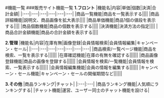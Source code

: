 #機能一覧
###販売サイト機能一覧
**1.フロント**
|機能名|内容|単価|個数|決済|合計金額|
|:---|:---|:---|:---|:---|:---|
|商品一覧機能|商品を一覧表示する||||
|商品詳細機能|説明文、商品画像を拡大表示||||
|商品単価機能|商品1個の値段を表示する||||
|商品個数機能|商品の個数を表示する||||
|決済機能|決済方法の指定||||
|商品合計金額機能|商品の合計金額を表示する||||<br>

**2.管理**
|機能名|内容|在庫有無|画像登録|会員情報検索|会員情報編集|キャンペーン・セール|
|:---|:---|:---|:---|:---|:---|:---|
|商品検索/一覧ページ機能|商品を検索、一覧を表示する||||||
|在庫確認機能|在庫の有無を確認する||||||
|商品画像登録機能|商品の画像を登録する||||||
|会員情報を検索/一覧機能|会員情報を検索、一覧表示する||||||
|会員情報編集機能|会員の情報を編集する||||||
|キャンペーン・セール機能|キャンペーン・セールの開催期間など||||||<br>

**3.その他**
|商品ランキング|チャット|
|:---|:---|
|商品ランキング機能|人気順にランキングする|
|チャット機能|運営、ユーザー同士のチャット機能を設ける|
